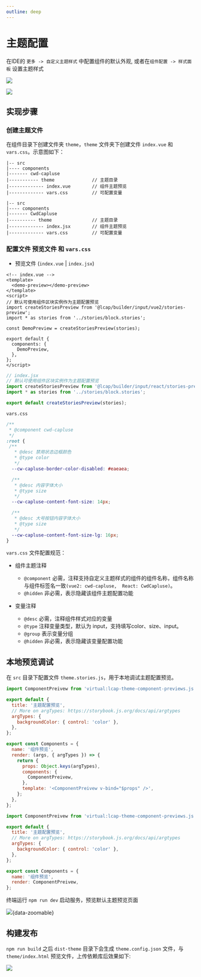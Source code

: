 ```yaml
---
outline: deep
---
```


<script setup>
import { VTCodeGroup, VTCodeGroupTab } from '../../.vitepress/components'
</script>

# 主题配置

在IDE的 `更多 -> 自定义主题样式` 中配置组件的默认外观, 或者在`组件配置 -> 样式面板` 设置主题样式

![](/images/theme1.png)

![](/images/theme2.png)

## 实现步骤

### 创建主题文件
在组件目录下创建文件夹 `theme`，`theme` 文件夹下创建文件 `index.vue` 和 `vars.css`。示意图如下：

<VTCodeGroup>
  <VTCodeGroupTab label="Vue2">

  ```
  |-- src
  |---- components
  |------- cwd-capluse
  |----------- theme              // 主题目录
  |------------- index.vue        // 组件主题预览
  |------------- vars.css         // 可配置变量
  ```

  </VTCodeGroupTab>
  <VTCodeGroupTab label="React">

  ```
  |-- src
  |---- components
  |------- CwdCapluse
  |---------- theme               // 主题目录
  |------------- index.jsx        // 组件主题预览
  |------------- vars.css         // 可配置变量
  ```

  </VTCodeGroupTab>
</VTCodeGroup>

### 配置文件 预览文件 和 `vars.css`

* 预览文件 (`index.vue` | `index.jsx`) 

<VTCodeGroup>
  <VTCodeGroupTab label="Vue2">

  ```vue
  <!-- index.vue -->
  <template>
    <demo-preview></demo-preview>
  </template>
  <script>
  // 默认可使用组件区块实例作为主题配置预览
  import createStoriesPreview from '@lcap/builder/input/vue2/stories-preview';
  import * as stories from '../stories/block.stories';

  const DemoPreview = createStoriesPreview(stories);

  export default {
    components: {
      DemoPreview,
    },
  };
  </script>
  ```


  </VTCodeGroupTab>
  <VTCodeGroupTab label="React">

  ```typescript
  // index.jsx
  // 默认可使用组件区块实例作为主题配置预览
  import createStoriesPreview from '@lcap/builder/input/react/stories-preview';
  import * as stories from '../stories/block.stories';

  export default createStoriesPreview(stories);
  ```

  </VTCodeGroupTab>
</VTCodeGroup>

`vars.css`

```css
/**
 * @component cwd-capluse
 */
:root {
 /**
   * @desc 禁用状态边框颜色
   * @type color
   */
  --cw-capluse-border-color-disabled: #eaeaea;

  /**
   * @desc 内容字体大小
   * @type size
   */
  --cw-capluse-content-font-size: 14px;

  /**
   * @desc 大号按钮内容字体大小
   * @type size
   */
  --cw-capluse-content-font-size-lg: 16px;
}
```

`vars.css` 文件配置规范：

* 组件主题注释
  * `@component` 必需，注释支持自定义主题样式的组件的组件名称，组件名称与组件标签名一致`(vue2: cwd-capluse,  React: CwdCapluse)`。
  * `@hidden` 非必需，表示隐藏该组件主题配置功能

* 变量注释
  * `@desc` 必需，注释组件样式对应的变量
  * `@type` 注释变量类型，默认为 input，支持填写color、size、input。
  * `@group` 表示变量分组
  * `@hidden` 非必需，表示隐藏该变量配置功能

## 本地预览调试

在 `src` 目录下配置文件 `theme.stories.js`，用于本地调试主题配置预览。
<VTCodeGroup>
  <VTCodeGroupTab label="Vue2">

  ```javascript
  import ComponentPreivew from 'virtual:lcap-theme-component-previews.js';

  export default {
    title: '主题配置预览',
    // More on argTypes: https://storybook.js.org/docs/api/argtypes
    argTypes: {
      backgroundColor: { control: 'color' },
    },
  };

  export const Components = {
    name: '组件预览',
    render: (args, { argTypes }) => {
      return {
        props: Object.keys(argTypes),
        components: {
          ComponentPreivew,
        },
        template: '<ComponentPreivew v-bind="$props" />',
      };
    },
  };
  ```

  </VTCodeGroupTab>
  <VTCodeGroupTab label="React">

  ```javascript
  import ComponentPreivew from 'virtual:lcap-theme-component-previews.js';

  export default {
    title: '主题配置预览',
    // More on argTypes: https://storybook.js.org/docs/api/argtypes
    argTypes: {
      backgroundColor: { control: 'color' },
    },
  };

  export const Components = {
    name: '组件预览',
    render: ComponentPreivew,
  };
  ```

  </VTCodeGroupTab>
</VTCodeGroup>

终端运行 `npm run dev` 启动服务，预览默认主题预览页面

![](/images/theme-preview.png){data-zoomable}

## 构建发布

`npm run build` 之后 `dist-theme` 目录下会生成 `theme.config.json` 文件，与 `theme/index.html` 预览文件，上传依赖库后效果如下:

![](/images/theme-result.gif)
